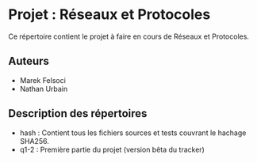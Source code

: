 # Projet : Réseaux et Protocoles

Ce répertoire contient le projet à faire en cours de Réseaux et Protocoles.

## Auteurs

* Marek Felsoci
* Nathan Urbain

## Description des répertoires

* hash : Contient tous les fichiers sources et tests couvrant le hachage SHA256.
* q1-2 : Première partie du projet (version bêta du tracker)
